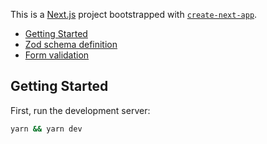 This is a [Next.js](https://nextjs.org/) project bootstrapped with [`create-next-app`](https://github.com/vercel/next.js/tree/canary/packages/create-next-app).

- [Getting Started](#getting-started)
- [Zod schema definition](#zod-schema-definition)
- [Form validation](#form-validation)

## Getting Started

First, run the development server:

```bash
yarn && yarn dev
```
